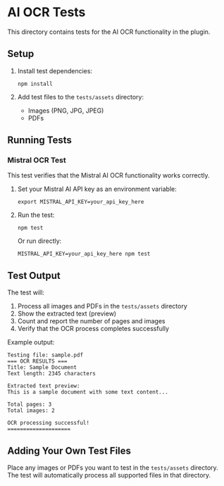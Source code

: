 # AI OCR Tests

This directory contains tests for the AI OCR functionality in the plugin.

## Setup

1. Install test dependencies:
   ```
   npm install
   ```

2. Add test files to the `tests/assets` directory:
   - Images (PNG, JPG, JPEG)
   - PDFs

## Running Tests

### Mistral OCR Test

This test verifies that the Mistral AI OCR functionality works correctly.

1. Set your Mistral AI API key as an environment variable:
   ```
   export MISTRAL_API_KEY=your_api_key_here
   ```

2. Run the test:
   ```
   npm test
   ```

   Or run directly:
   ```
   MISTRAL_API_KEY=your_api_key_here npm test
   ```

## Test Output

The test will:
1. Process all images and PDFs in the `tests/assets` directory
2. Show the extracted text (preview)
3. Count and report the number of pages and images
4. Verify that the OCR process completes successfully

Example output:
```
Testing file: sample.pdf
=== OCR RESULTS ===
Title: Sample Document
Text length: 2345 characters

Extracted text preview:
This is a sample document with some text content...

Total pages: 3
Total images: 2

OCR processing successful!
====================
```

## Adding Your Own Test Files

Place any images or PDFs you want to test in the `tests/assets` directory. The test will automatically process all supported files in that directory.
